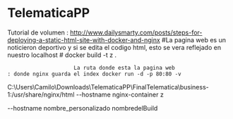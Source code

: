 # TelematicaPP
Tutorial de volumen : http://www.dailysmarty.com/posts/steps-for-deploying-a-static-html-site-with-docker-and-nginx #La pagina web es un noticieron deportivo y si se edita el codigo html, esto se vera reflejado en nuestro localhost # 
docker build -t z . 

                         La ruta donde esta la pagina web                                 : donde nginx guarda el index docker run -d -p 80:80 -v 
                         
C:\Users\Camilo\Downloads\TelematicaPP\FinalTelematica\business-1:/usr/share/nginx/html --hostname nginx-container z 
 
--hostname nombre_personalizado nombredelBuild 

